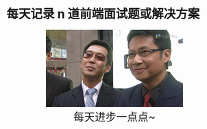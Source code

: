 # 每天记录 n 道前端面试题或解决方案



<div align=center>
    <img src="./gif.gif" />
</div>



<div align="center" style="font-size:25px;">
    每天进步一点点~
</div>


